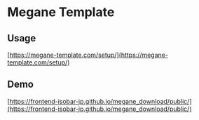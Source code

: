 # Megane Template

## Usage
[https://megane-template.com/setup/](https://megane-template.com/setup/)


## Demo
[https://frontend-isobar-jp.github.io/megane_download/public/](https://frontend-isobar-jp.github.io/megane_download/public/)
